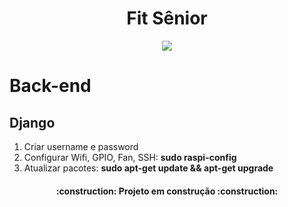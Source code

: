 <h1 align="center"> Fit Sênior </h1>
<p align="center">
    <img loading="lazy" src="http://img.shields.io/static/v1?label=STATUS&message=EM%20DESENVOLVIMENTO&color=GREEN&style=for-the-badge"/>
</p>

# Back-end
<h2>Django</h2>

1. Criar username e password
2. Configurar Wifi, GPIO, Fan, SSH: **sudo raspi-config** 
3. Atualizar pacotes: **sudo apt-get update && apt-get upgrade** 

<h4 align="center"> 
    :construction:  Projeto em construção  :construction:
</h4>
